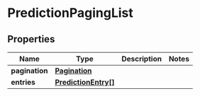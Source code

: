 # PredictionPagingList

## Properties
Name | Type | Description | Notes
------------ | ------------- | ------------- | -------------
**pagination** | [**Pagination**](../../content-rest-api/docs/Pagination.md) |  |
**entries** | [**PredictionEntry[]**](PredictionEntry.md) |  |


